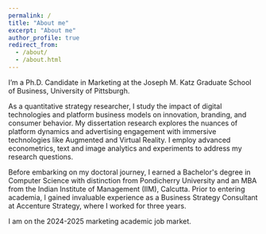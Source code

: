 ```yaml
---
permalink: /
title: "About me"
excerpt: "About me"
author_profile: true
redirect_from: 
  - /about/
  - /about.html
---
```


I’m a Ph.D. Candidate in Marketing at the Joseph M. Katz Graduate School of Business, University of Pittsburgh.

As a quantitative strategy researcher, I study the impact of digital technologies and platform business models on innovation, branding, and consumer behavior. My dissertation research explores the nuances of platform dynamics and advertising engagement with immersive technologies like Augmented and Virtual Reality. I employ advanced econometrics, text and image analytics and experiments to address my research questions.

Before embarking on my doctoral journey, I earned a Bachelor's degree in Computer Science with distinction from Pondicherry University and an MBA from the Indian Institute of Management (IIM), Calcutta. Prior to entering academia, I gained invaluable experience as a Business Strategy Consultant at Accenture Strategy, where I worked for three years.

I am on the 2024-2025 marketing academic job market.
